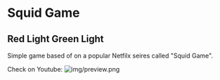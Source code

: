 # Squid Game
## Red Light Green Light

Simple game based of on a popular Netfilx seires called "Squid Game".

Check on Youtube:
![img/preview.png](https://youtu.be/7bTuSZ94F6A)